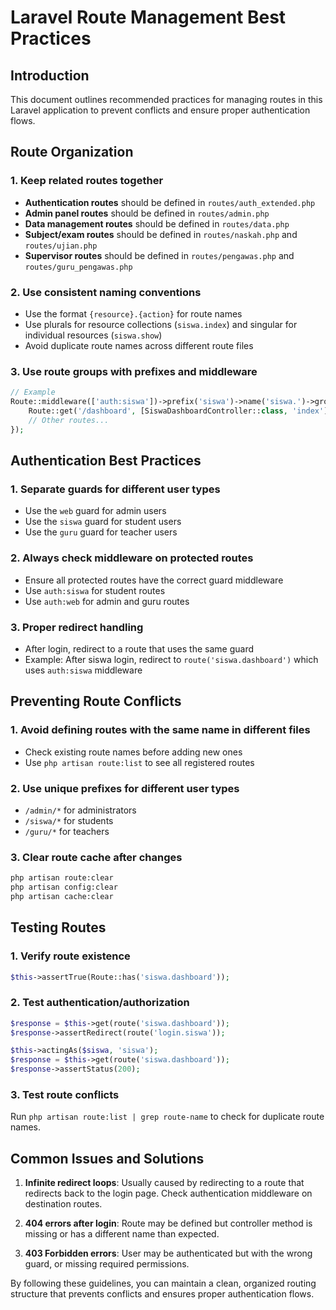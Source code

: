 # Laravel Route Management Best Practices

## Introduction

This document outlines recommended practices for managing routes in this Laravel application to prevent conflicts and ensure proper authentication flows.

## Route Organization

### 1. Keep related routes together

-   **Authentication routes** should be defined in `routes/auth_extended.php`
-   **Admin panel routes** should be defined in `routes/admin.php`
-   **Data management routes** should be defined in `routes/data.php`
-   **Subject/exam routes** should be defined in `routes/naskah.php` and `routes/ujian.php`
-   **Supervisor routes** should be defined in `routes/pengawas.php` and `routes/guru_pengawas.php`

### 2. Use consistent naming conventions

-   Use the format `{resource}.{action}` for route names
-   Use plurals for resource collections (`siswa.index`) and singular for individual resources (`siswa.show`)
-   Avoid duplicate route names across different route files

### 3. Use route groups with prefixes and middleware

```php
// Example
Route::middleware(['auth:siswa'])->prefix('siswa')->name('siswa.')->group(function () {
    Route::get('/dashboard', [SiswaDashboardController::class, 'index'])->name('dashboard');
    // Other routes...
});
```

## Authentication Best Practices

### 1. Separate guards for different user types

-   Use the `web` guard for admin users
-   Use the `siswa` guard for student users
-   Use the `guru` guard for teacher users

### 2. Always check middleware on protected routes

-   Ensure all protected routes have the correct guard middleware
-   Use `auth:siswa` for student routes
-   Use `auth:web` for admin and guru routes

### 3. Proper redirect handling

-   After login, redirect to a route that uses the same guard
-   Example: After siswa login, redirect to `route('siswa.dashboard')` which uses `auth:siswa` middleware

## Preventing Route Conflicts

### 1. Avoid defining routes with the same name in different files

-   Check existing route names before adding new ones
-   Use `php artisan route:list` to see all registered routes

### 2. Use unique prefixes for different user types

-   `/admin/*` for administrators
-   `/siswa/*` for students
-   `/guru/*` for teachers

### 3. Clear route cache after changes

```bash
php artisan route:clear
php artisan config:clear
php artisan cache:clear
```

## Testing Routes

### 1. Verify route existence

```php
$this->assertTrue(Route::has('siswa.dashboard'));
```

### 2. Test authentication/authorization

```php
$response = $this->get(route('siswa.dashboard'));
$response->assertRedirect(route('login.siswa'));

$this->actingAs($siswa, 'siswa');
$response = $this->get(route('siswa.dashboard'));
$response->assertStatus(200);
```

### 3. Test route conflicts

Run `php artisan route:list | grep route-name` to check for duplicate route names.

## Common Issues and Solutions

1. **Infinite redirect loops**: Usually caused by redirecting to a route that redirects back to the login page. Check authentication middleware on destination routes.

2. **404 errors after login**: Route may be defined but controller method is missing or has a different name than expected.

3. **403 Forbidden errors**: User may be authenticated but with the wrong guard, or missing required permissions.

By following these guidelines, you can maintain a clean, organized routing structure that prevents conflicts and ensures proper authentication flows.
